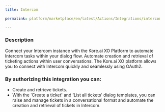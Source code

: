 ```yaml
---
title: Intercom

permalink: platform/marketplace/en/latest/Actions/Integrations/intercom_DESC

---
```


### Description

Connect your Intercom instance with the Kore.ai XO Platform to automate Intercom tasks within your dialog flow. Automate creation and retrieval of ticketing actions within user conversations. The Kore.ai XO platform allows you to connect with Intercom quickly and seamlessly using OAuth2.
### By authorizing this integration you can:
- Create and retrieve tickets.
- With the 'Create a ticket' and ‘List all tickets’ dialog templates, you can raise and manage tickets in a conversational format and automate the creation and retrieval of tickets in Intercom.

